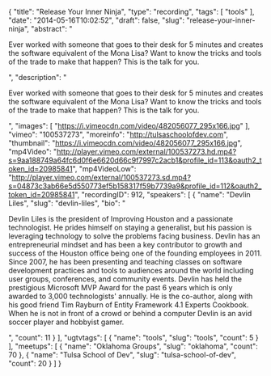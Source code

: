 {
  "title": "Release Your Inner Ninja",
  "type": "recording",
  "tags": [
    "tools"
  ],
  "date": "2014-05-16T10:02:52",
  "draft": false,
  "slug": "release-your-inner-ninja",
  "abstract": "<p>Ever worked with someone that goes to their desk for 5 minutes and creates the software equivalent of the Mona Lisa? Want to know the tricks and tools of the trade to make that happen? This is the talk for you. </p>",
  "description": "<p>Ever worked with someone that goes to their desk for 5 minutes and creates the software equivalent of the Mona Lisa? Want to know the tricks and tools of the trade to make that happen? This is the talk for you. </p>",
  "images": [
    "https://i.vimeocdn.com/video/482056077_295x166.jpg"
  ],
  "vimeo": "100537273",
  "moreinfo": "http://tulsaschoolofdev.com",
  "thumbnail": "https://i.vimeocdn.com/video/482056077_295x166.jpg",
  "mp4Video": "http://player.vimeo.com/external/100537273.hd.mp4?s=9aa188749a64fc6d0f6e6620d66c9f7997c2acb1&profile_id=113&oauth2_token_id=20985841",
  "mp4VideoLow": "http://player.vimeo.com/external/100537273.sd.mp4?s=04873c3ab66e5d550773ef5b158317f59b7739a9&profile_id=112&oauth2_token_id=20985841",
  "recordingID": 912,
  "speakers": [
    {
      "name": "Devlin Liles",
      "slug": "devlin-liles",
      "bio": "<p>Devlin Liles is the president of Improving Houston and a passionate technologist. He prides himself on staying a generalist, but his passion is leveraging technology to solve the problems facing business. Devlin has an entrepreneurial mindset and has been a key contributor to growth and success of the Houston office being one of the founding employees in 2011. Since 2007, he has been presenting and teaching classes on software development practices and tools to audiences around the world including user groups, conferences, and community events. Devlin has held the prestigious Microsoft MVP Award for the past 6 years which is only awarded to 3,000 technologists' annually. He is the co-author, along with his good friend Tim Rayburn of Entity Framework 4.1 Experts Cookbook. When he is not in front of a crowd or behind a computer Devlin is an avid soccer player and hobbyist gamer.</p>",
      "count": 11
    }
  ],
  "ugtvtags": [
    {
      "name": "tools",
      "slug": "tools",
      "count": 5
    }
  ],
  "meetups": [
    {
      "name": "Oklahoma Groups",
      "slug": "oklahoma",
      "count": 70
    },
    {
      "name": "Tulsa School of Dev",
      "slug": "tulsa-school-of-dev",
      "count": 20
    }
  ]
}